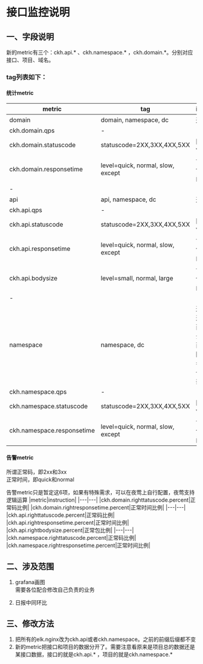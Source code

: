 # 接口监控说明
## 一、字段说明
新的metric有三个：ckh.api.* 、ckh.namespace.* ，ckh.domain.*。分别对应接口、项目、域名。

### tag列表如下：
#### 统计metric
|metric|tag|instruction|
|---|---|---|
|domain|domain, namespace, dc|通用tag|
|ckh.domain.qps|-|-|
|ckh.domain.statuscode|statuscode=2XX,3XX,4XX,5XX|固定四个value|
|ckh.domain.responsetime|level=quick, normal, slow, except|设置三个值，隔开区间|
|-|
|api|api, namespace, dc|通用tag|
|ckh.api.qps|-|-|
|ckh.api.statuscode|statuscode=2XX,3XX,4XX,5XX|固定四个value|
|ckh.api.responsetime|level=quick, normal, slow, except|设置三个值，隔开区间|
|ckh.api.bodysize|level=small, normal, large|设置两个值，隔开区间|
|-|
|namespace|namespace, dc|通用tag。<br>这个和上面两个还是有去别的，上面的都是有限个域名或者接口。这个是统计全部的|
|ckh.namespace.qps|-|-|
|ckh.namespace.statuscode|statuscode=2XX,3XX,4XX,5XX|固定四个value|
|ckh.namespace.responsetime|level=quick, normal, slow, except|设置三个值，隔开区间|

#### 告警metric
所谓正常码，即2xx和3xx<br>
正常时间，即quick和normal

告警metric只是暂定这6项，如果有特殊需求，可以在夜莺上自行配置，夜莺支持逻辑运算
|metric|instruction|
|---|---|
|ckh.domain.righttatuscode.percent|正常码比例|
|ckh.domain.rightresponsetime.percent|正常时间比例|
|---|---|
|ckh.api.righttatuscode.percent|正常码比例|
|ckh.api.rightresponsetime.percent|正常时间比例|
|ckh.api.rightbodysize.percent|正常包比例|
|---|---|
|ckh.namespace.righttatuscode.percent|正常码比例|
|ckh.namespace.rightresponsetime.percent|正常时间比例|

## 二、涉及范围
1. grafana画图<br>
    需要各位配合修改自己负责的业务

2. 日报中同环比<br>

## 三、修改方法
1. 把所有的elk.nginx改为ckh.api或者ckh.namespace。之前的前缀后缀都不变
2. 新的metric把接口和项目的数据分开了。需要注意看原来是项目总的数据还是某接口数据，接口的就是ckh.api.* ，项目的就是ckh.namespace.*
